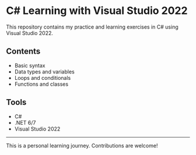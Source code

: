 # C# Learning with Visual Studio 2022

This repository contains my practice and learning exercises in C# using Visual Studio 2022.

## Contents
- Basic syntax
- Data types and variables
- Loops and conditionals
- Functions and classes

## Tools
- C#
- .NET 6/7
- Visual Studio 2022

---

This is a personal learning journey. Contributions are welcome!
